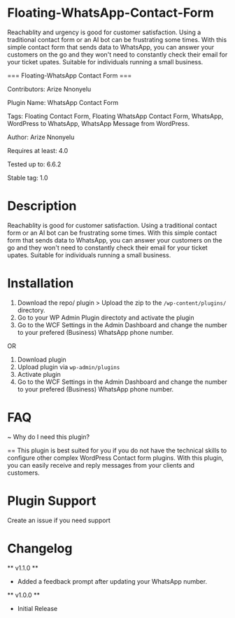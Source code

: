 # Floating-WhatsApp-Contact-Form
Reachablity and urgency is good for customer satisfaction. Using a traditional contact form or an AI bot can be frustrating some times. With this simple contact form that sends data to WhatsApp, you can answer your customers on the go and they won't need to constantly check their email for your ticket upates. Suitable for individuals running a small business.

=== Floating-WhatsApp Contact Form ===

Contributors: Arize	Nnonyelu

Plugin Name: WhatsApp Contact Form

Tags: Floating Contact Form, Floating WhatsApp Contact Form, WhatsApp, WordPress to WhatsApp, WhatsApp Message from WordPress.

Author: Arize Nnonyelu

Requires at least: 4.0

Tested up to: 6.6.2

Stable tag: 1.0


# Description

Reachablity is good for customer satisfaction. Using a traditional contact form or an AI bot can be frustrating some times. With this simple contact form that sends data to WhatsApp, you can answer your customers on the go and they won't need to constantly check their email for your ticket upates. Suitable for individuals running a small business.

# Installation 

1. Download the repo/ plugin > Upload the zip to the `/wp-content/plugins/` directory.
2. Go to your WP Admin Plugin directoty and activate the plugin
3. Go to the WCF Settings in the Admin Dashboard and change the number to your prefered (Business) WhatsApp phone number. 

OR 

1. Download plugin
2. Upload plugin via `wp-admin/plugins`
3. Activate plugin
4. Go to the WCF Settings in the Admin Dashboard and change the number to your prefered (Business) WhatsApp phone number.

# FAQ

~ Why do I need this plugin?

== This plugin is best suited for you if you do not have the technical skills to configure other complex WordPress Contact form plugins. With this plugin, you can easily receive and reply messages from your clients and customers.


# Plugin Support

Create an issue if you need support

# Changelog 

** v1.1.0 **
* Added a feedback prompt after updating your WhatsApp number.

** v1.0.0 **
* Initial Release

